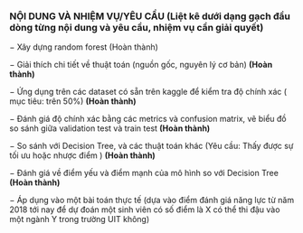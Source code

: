 ### NỘI DUNG VÀ NHIỆM VỤ/YÊU CẦU (Liệt kê dưới dạng gạch đầu dòng từng nội dung và yêu cầu, nhiệm vụ cần giải quyết)
−	 Xây dựng random forest (Hoàn thành)

−	Giải thích chi tiết về thuật toán (nguồn gốc, nguyên lý cơ bản) **(Hoàn thành)** 

−	Ứng dụng trên các dataset có sẵn trên kaggle để kiểm tra độ chính xác ( mục tiêu: trên 50%) **(Hoàn thành)**

−	 Đánh giá độ chính xác bằng các metrics và confusion matrix, vẽ biểu đồ so sánh giữa validation test và train test **(Hoàn thành)**

−	 So sánh với Decision Tree, và các thuật toán khác (Yêu cầu: Thấy được sự tối ưu hoặc nhược điểm ) **(Hoàn thành)**

−	 Đánh giá về điểm yếu và điểm mạnh của mô hình so với Decision Tree **(Hoàn thành)**

−	Áp dụng vào một bài toán thực tế (dựa vào điểm đánh giá năng lực từ năm 2018 tới nay để dự đoán một sinh viên có số điểm là  X có thể thi đậu vào một ngành Y trong trường UIT không)
